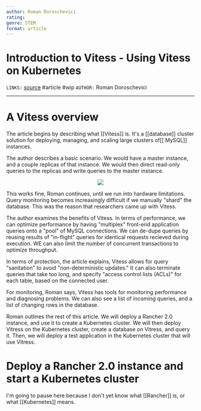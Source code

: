 ```yaml
---
author: Roman Doroschevici
rating:
genre: STEM
format: article
---
```

# Introduction to Vitess - Using Vitess on Kubernetes
`LINKS:` [source](https://rancher.com/blog/2018/2018-08-31-intro-to-vitess-on-kubernetes/)
#article #wip 
`AUTHOR:` Roman Doroschevici

---
# A Vitess overview
The article begins by describing what [[Vitess]] is. It's a [[database]] cluster solution for deploying, managing, and scaling large clusters of[[ MySQL]] instances. 

The author describes a basic scenario. We would have a master instance, and a couple replicas of that instance. We would then direct read-only queries to the replicas and write queries to the master instance. 

<center>
	<img src='https://rancher.com/img/blog/2018/mysql_default_setup.png'>
</center>

This works fine, Roman continues, until we run into hardware limitations. Query monitoring becomes increasingly difficult if we manually "shard" the database. This was the reason that researchers came up with Vitess. 

The author examines the benefits of Vitess. In terms of performance, we can optimize performance by having "multiplex" front-end application queries onto a "pool" of MySQL connections. We can de-dupe queries by reusing results of "in-flight" queries for identical requests recieved during execution. WE can also limit the number of concurrent transactions to optimize throughput.

In terms of protection, the article explains, Vitess allows for query "sanitation" to avoid "non-deterministic updates." It can also terminate queries that take too long, and specify "access control lists (ACLs)" for each table, based on the connected user.

For monitoring, Roman says, Vitess has tools for monitoring performance and diagnosing problems. We can also see a list of incoming queries, and a list of changing rows in the database. 

Roman outlines the rest of this article. We will deploy a Rancher 2.0 instance, and use it to create a Kubernetes cluster. We will then deploy Vitress on the Kubernetes cluster, create a database on Vitress, and query it. Then, we will deploy a test application in the Kubernetes cluster that will use Vitress. 

# Deploy a Rancher 2.0 instance and start a Kubernetes cluster
I'm going to pause here because I don't yet know what [[Rancher]] is, or what [[Kubernetes]] means. 